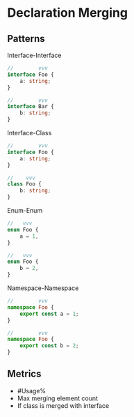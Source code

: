 # Declaration Merging

## Patterns

Interface-Interface

```ts
//        vvv
interface Foo {
    a: string;
}

//        vvv
interface Bar {
    b: string;
}
```

Interface-Class

```ts
//        vvv
interface Foo {
    a: string;
}

//    vvv
class Foo {
    b: string;
}
```

Enum-Enum

```ts
//   vvv
enum Foo {
    a = 1,
}

//   vvv
enum Foo {
    b = 2,
}
```

Namespace-Namespace

```ts
//        vvv
namespace Foo {
    export const a = 1;
}

//        vvv
namespace Foo {
    export const b = 2;
}
```

## Metrics

* #Usage%
* Max merging element count
* If class is merged with interface
